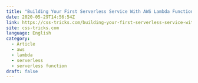 ```yaml
---
title: "Building Your First Serverless Service With AWS Lambda Functions"
date: 2020-05-29T14:56:54Z
link: https://css-tricks.com/building-your-first-serverless-service-with-aws-lambda-functions/?utm_medium=RSS&utm_source=news.12bit.vn
site: css-tricks.com
language: English
category:
  - Article
  - aws
  - lambda
  - serverless
  - serverless function
draft: false
---
```

